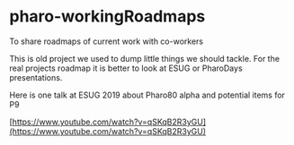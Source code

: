 # pharo-workingRoadmaps
To share roadmaps of current work with co-workers

This is old project we used to dump little things we should tackle. 
For the real projects roadmap it is better to look at ESUG or PharoDays presentations. 

Here is one talk at ESUG 2019 about Pharo80 alpha and potential items for P9

[https://www.youtube.com/watch?v=qSKqB2R3yGU](https://www.youtube.com/watch?v=qSKqB2R3yGU)
